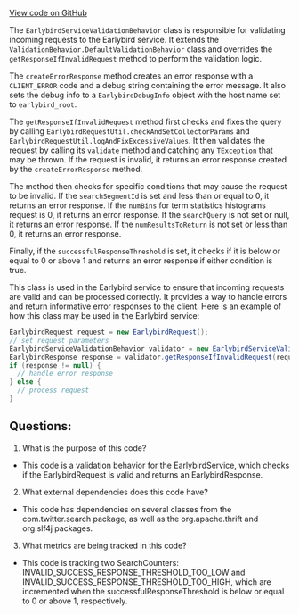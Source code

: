 [View code on GitHub](https://github.com/misbahsy/the-algorithm/src/java/com/twitter/search/earlybird_root/EarlybirdServiceValidationBehavior.java)

The `EarlybirdServiceValidationBehavior` class is responsible for validating incoming requests to the Earlybird service. It extends the `ValidationBehavior.DefaultValidationBehavior` class and overrides the `getResponseIfInvalidRequest` method to perform the validation logic.

The `createErrorResponse` method creates an error response with a `CLIENT_ERROR` code and a debug string containing the error message. It also sets the debug info to a `EarlybirdDebugInfo` object with the host name set to `earlybird_root`.

The `getResponseIfInvalidRequest` method first checks and fixes the query by calling `EarlybirdRequestUtil.checkAndSetCollectorParams` and `EarlybirdRequestUtil.logAndFixExcessiveValues`. It then validates the request by calling its `validate` method and catching any `TException` that may be thrown. If the request is invalid, it returns an error response created by the `createErrorResponse` method.

The method then checks for specific conditions that may cause the request to be invalid. If the `searchSegmentId` is set and less than or equal to 0, it returns an error response. If the `numBins` for term statistics histograms request is 0, it returns an error response. If the `searchQuery` is not set or null, it returns an error response. If the `numResultsToReturn` is not set or less than 0, it returns an error response.

Finally, if the `successfulResponseThreshold` is set, it checks if it is below or equal to 0 or above 1 and returns an error response if either condition is true.

This class is used in the Earlybird service to ensure that incoming requests are valid and can be processed correctly. It provides a way to handle errors and return informative error responses to the client. Here is an example of how this class may be used in the Earlybird service:

```java
EarlybirdRequest request = new EarlybirdRequest();
// set request parameters
EarlybirdServiceValidationBehavior validator = new EarlybirdServiceValidationBehavior();
EarlybirdResponse response = validator.getResponseIfInvalidRequest(request);
if (response != null) {
  // handle error response
} else {
  // process request
}
```
## Questions: 
 1. What is the purpose of this code?
- This code is a validation behavior for the EarlybirdService, which checks if the EarlybirdRequest is valid and returns an EarlybirdResponse.

2. What external dependencies does this code have?
- This code has dependencies on several classes from the com.twitter.search package, as well as the org.apache.thrift and org.slf4j packages.

3. What metrics are being tracked in this code?
- This code is tracking two SearchCounters: INVALID_SUCCESS_RESPONSE_THRESHOLD_TOO_LOW and INVALID_SUCCESS_RESPONSE_THRESHOLD_TOO_HIGH, which are incremented when the successfulResponseThreshold is below or equal to 0 or above 1, respectively.